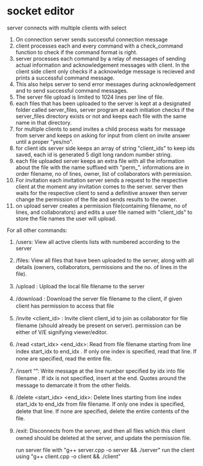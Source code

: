 # socket editor
server connects with multiple clients with select
1.	On connection server sends successful connection message
2.	client processes each and every command with a check_command function to check if the command format is right.
3.	server processes each command by a relay of messages of sending actual information and acknowledgement messages with client.
	In the client side client only checks if a acknowledge message is recieved and prints a successful command message.
4.	This also helps server to send error messages during acknowledgement and to send successful command messages.
5.	The server file upload is limited to 1024 lines per line of file.
6.	each files that has been uploaded to the server is kept at a designated folder called server_files,
	server program at each initiation checks if the server_files directory exists or not and keeps each file with the same name in that directory.
7.	for multiple clients to send invites a child process waits for message from server and keeps on asking for input from client on invite answer until a proper "yes/no".
8.	for client ids server side keeps an array of string "client_ids" to keep ids saved,
	each id is generated 5 digit long random number string.
9.	each file uploaded server keeps an extra file with all the information about the file with the name suffixed with "perm_".
	informations are in order filename, no of lines, owner, list of collaborators with permission.
10.	For invitation each invitation server sends a request to the respective client at the moment any invitation comes to the server.
	server then waits for the respective client to send a definitive answer then server change the permission of the file and sends results to the owner.
11.	on upload server creates a permission file(containing filename, no of lines, and collaborators) and edits a user file named with "client_ids" to store the file names the user will upload.

For all other commands:
1.	/users: View all active clients lists with numbered according to the server
2.	/files: View all ﬁles that have been uploaded to the server, along with all
	details (owners, collaborators, permissions and the no. of lines in the ﬁle).
3.	/upload <filename>: Upload the local ﬁle ﬁlename to the server
4.	/download <filename>: Download the server ﬁle ﬁlename to the client, if
	given client has permission to access that ﬁle
5.	/invite <filename> <client_id> <permission>: Invite client client_id
	to join as collaborator for ﬁle ﬁlename (should already be present on server).
	permission can be either of V/E signifying viewer/editor.
6.	/read <filename> <start_idx> <end_idx>: Read from ﬁle ﬁlename
	starting from line index start_idx to end_idx . If only one index is speciﬁed, read
	that line. If none are speciﬁed, read the entire ﬁle.
7.	/insert <filename> <idx> “<message>”: Write message at the line
	number speciﬁed by idx into ﬁle ﬁlename . If idx is not speciﬁed, insert at the end.
	Quotes around the message to demarcate it from the other ﬁelds.
8.	/delete <filename> <start_idx> <end_idx>: Delete lines starting
	from line index start_idx to end_idx from ﬁle ﬁlename. If only one index is
	speciﬁed, delete that line. If none are speciﬁed, delete the entire contents of the
	ﬁle.
9.	/exit: Disconnects from the server, and then all ﬁles which this client owned
	should be deleted at the server, and update the permission ﬁle.

	run server file with "g++ server.cpp -o server && ./server"
	run the client using "g++ client.cpp -o client && ./client"